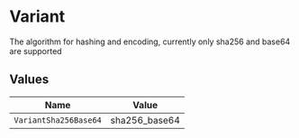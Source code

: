 # Variant

The algorithm for hashing and encoding, currently only sha256 and base64 are supported


## Values

| Name                  | Value                 |
| --------------------- | --------------------- |
| `VariantSha256Base64` | sha256_base64         |